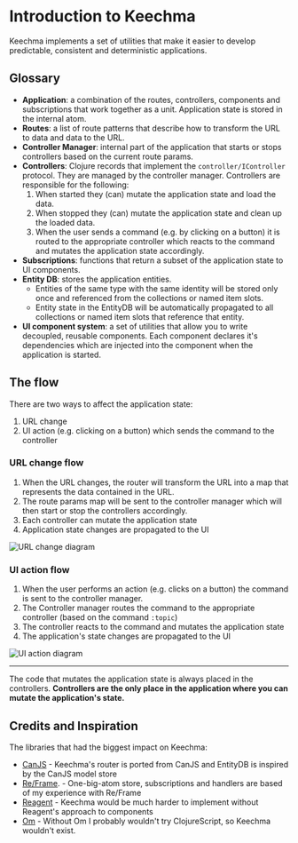 # Introduction to Keechma

Keechma implements a set of utilities that make it easier to develop predictable, consistent and deterministic applications.

## Glossary

- **Application**: a combination of the routes, controllers, components and subscriptions that work together as a unit. Application state is stored in the internal atom.
- **Routes**: a list of route patterns that describe how to transform the URL to data and data to the URL.
- **Controller Manager**: internal part of the application that starts or stops controllers based on the current route params.
- **Controllers**: Clojure records that implement the `controller/IController` protocol. They are managed by the controller manager. Controllers are responsible for the following:
    1. When started they (can) mutate the application state and load the data.
    2. When stopped they (can) mutate the application state and clean up the loaded data.
    3. When the user sends a command (e.g. by clicking on a button) it is routed to the appropriate controller which reacts to the command and mutates the application state accordingly.
- **Subscriptions**: functions that return a subset of the application state to UI components.
- **Entity DB**: stores the application entities.
    + Entities of the same type with the same identity will be stored only once and referenced from the collections or named item slots.
    + Entity state in the EntityDB will be automatically propagated to all collections or named item slots that reference that entity.
- **UI component system**: a set of utilities that allow you to write decoupled, reusable components. Each component declares it's dependencies which are injected into the component when the application is started.

## The flow

There are two ways to affect the application state:

1. URL change
2. UI action (e.g. clicking on a button) which sends the command to the controller

### URL change flow

1. When the URL changes, the router will transform the URL into a map that represents the data contained in the URL.
2. The route params map will be sent to the controller manager which will then start or stop the controllers accordingly.
3. Each controller can mutate the application state
4. Application state changes are propagated to the UI

<div class="diagram diagram--narrow"><img src="/route_change.svg" alt="URL change diagram" title="URL change diagram"></div>

### UI action flow

1. When the user performs an action (e.g. clicks on a button) the command is sent to the controller manager.
2. The Controller manager routes the command to the appropriate controller (based on the command `:topic`)
3. The controller reacts to the command and mutates the application state
4. The application's state changes are propagated to the UI

<div class="diagram diagram--narrow"><img src="/command_sent.svg" alt="UI action diagram" title="UI action diagram"></div>

---

The code that mutates the application state is always placed in the controllers. **Controllers are the only place in the application where you can mutate the application's state.**

## Credits and Inspiration

The libraries that had the biggest impact on Keechma:

- [CanJS](http://canjs.com) - Keechma's router is ported from CanJS and EntityDB is inspired by the CanJS model store
- [Re/Frame](https://github.com/Day8/re-frame). - One-big-atom store, subscriptions and handlers are based of my experience with Re/Frame
- [Reagent](https://github.com/reagent-project/reagent) - Keechma would be much harder to implement without Reagent's approach to components
- [Om](https://github.com/omcljs/om) - Without Om I probably wouldn't try ClojureScript, so Keechma wouldn't exist.

